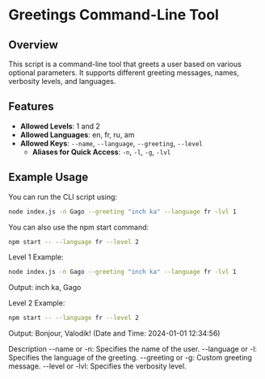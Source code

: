 # Greetings Command-Line Tool

## Overview

This script is a command-line tool that greets a user based on various optional parameters. It supports different greeting messages, names, verbosity levels, and languages.

## Features

- **Allowed Levels**: 1 and 2
- **Allowed Languages**: en, fr, ru, am
- **Allowed Keys**: `--name`, `--language`, `--greeting`, `--level`
  - **Aliases for Quick Access**: `-n`, `-l`, `-g`, `-lvl`

## Example Usage

You can run the CLI script using:

```bash
node index.js -n Gago --greeting "inch ka" --language fr -lvl 1
```

You can also use the npm start command:

```bash
npm start -- --language fr --level 2
```

Level 1 Example:

```bash
node index.js -n Gago --greeting "inch ka" --language fr -lvl 1
```

Output: inch ka, Gago

Level 2 Example:

```bash
npm start -- --language fr --level 2
```

Output: Bonjour, Valodik! (Date and Time: 2024-01-01 12:34:56)

Description
--name or -n: Specifies the name of the user.
--language or -l: Specifies the language of the greeting.
--greeting or -g: Custom greeting message.
--level or -lvl: Specifies the verbosity level.

